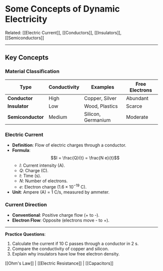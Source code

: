 # Some Concepts of Dynamic Electricity  
Related: [[Electric Current]], [[Conductors]], [[Insulators]], [[Semiconductors]]  

---

## Key Concepts  
### Material Classification  
| Type          | Conductivity | Examples          | Free Electrons |  
|---------------|--------------|-------------------|----------------|  
| **Conductor** | High         | Copper, Silver    | Abundant       |  
| **Insulator** | Low          | Wood, Plastics    | Scarce         |  
| **Semiconductor** | Medium   | Silicon, Germanium| Moderate       |  

### Electric Current  
- **Definition**: Flow of electric charges through a conductor.  
- **Formula**:  
  $$I = \frac{Q}{t} = \frac{N e}{t}$$  
  - $I$: Current intensity (A).  
  - $Q$: Charge (C).  
  - $t$: Time (s).  
  - $N$: Number of electrons.  
  - $e$: Electron charge ($1.6 \times 10^{-19}\ \text{C}$).  
- **Unit**: Ampere (A) = 1 C/s, measured by ammeter.  

### Current Direction  
- **Conventional**: Positive charge flow (+ to -).  
- **Electron Flow**: Opposite (electrons move - to +).  

---

**Practice Questions**:  
1. Calculate the current if 10 C passes through a conductor in 2 s.  
2. Compare the conductivity of copper and silicon.  
3. Explain why insulators have low free electron density.  

[[Ohm's Law]] | [[Electric Resistance]] | [[Capacitors]]